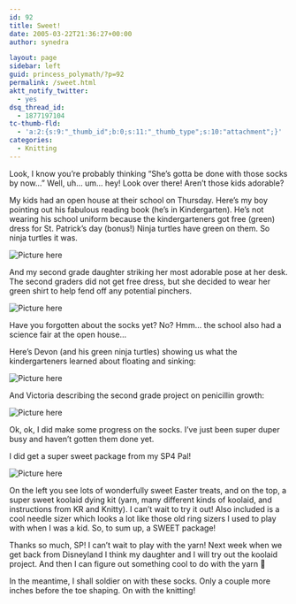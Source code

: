 ```yaml
---
id: 92
title: Sweet!
date: 2005-03-22T21:36:27+00:00
author: synedra

layout: page
sidebar: left
guid: princess_polymath/?p=92
permalink: /sweet.html
aktt_notify_twitter:
  - yes
dsq_thread_id:
  - 1877197104
tc-thumb-fld:
  - 'a:2:{s:9:"_thumb_id";b:0;s:11:"_thumb_type";s:10:"attachment";}'
categories:
  - Knitting
---
```

Look, I know you&#8217;re probably thinking &#8220;She&#8217;s gotta be done with those socks by now&#8230;&#8221; Well, uh&#8230; um&#8230; hey! Look over there! Aren&#8217;t those kids adorable?
  
My kids had an open house at their school on Thursday. Here&#8217;s my boy pointing out his fabulous reading book (he&#8217;s in Kindergarten). He&#8217;s not wearing his school uniform because the kindergarteners got free (green) dress for St. Patrick&#8217;s day (bonus!) Ninja turtles have green on them. So ninja turtles it was.
  
![Picture here](http://www.perlgoddess.com/blog/images/devon_read.jpg)
  
And my second grade daughter striking her most adorable pose at her desk. The second graders did not get free dress, but she decided to wear her green shirt to help fend off any potential pinchers.
  
![Picture here](http://www.perlgoddess.com/blog/images/vic_cute.jpg)
  
Have you forgotten about the socks yet? No? Hmm&#8230; the school also had a science fair at the open house&#8230;
  
Here&#8217;s Devon (and his green ninja turtles) showing us what the kindergarteners learned about floating and sinking:
  
![Picture here](http://www.perlgoddess.com/blog/images/dev_science.jpg)
  
And Victoria describing the second grade project on penicillin growth:
  
![Picture here](http://www.perlgoddess.com/blog/images/vic_science.jpg)
  
Ok, ok, I did make some progress on the socks. I&#8217;ve just been super duper busy and haven&#8217;t gotten them done yet.
  
I did get a super sweet package from my SP4 Pal!
  
![Picture here](http://www.perlgoddess.com/blog/images/sweet_sp.jpg)
  
On the left you see lots of wonderfully sweet Easter treats, and on the top, a super sweet koolaid dying kit (yarn, many different kinds of koolaid, and instructions from KR and Knitty). I can&#8217;t wait to try it out! Also included is a cool needle sizer which looks a lot like those old ring sizers I used to play with when I was a kid. So, to sum up, a SWEET package!
  
Thanks so much, SP! I can&#8217;t wait to play with the yarn! Next week when we get back from Disneyland I think my daughter and I will try out the koolaid project. And then I can figure out something cool to do with the yarn 🙂
  
In the meantime, I shall soldier on with these socks. Only a couple more inches before the toe shaping. On with the knitting!